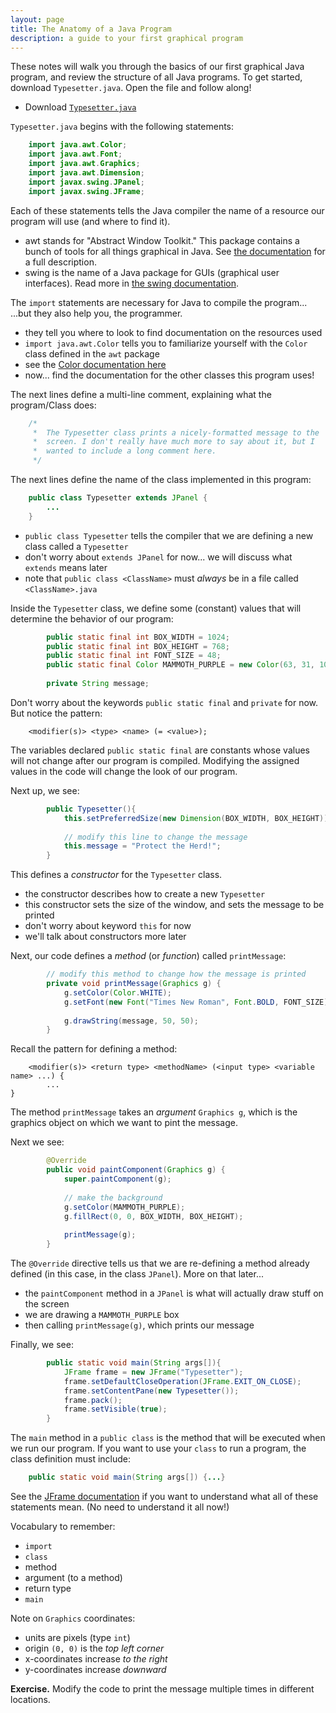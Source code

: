 ```yaml
---
layout: page
title: The Anatomy of a Java Program
description: a guide to your first graphical program
---
```




These notes will walk you through the basics of our first graphical Java program, and review the structure of all Java programs. To get started, download `Typesetter.java`. Open the file and follow along!

- Download [`Typesetter.java`](/assets/java-examples/typesetter/Typesetter.java)

`Typesetter.java` begins with the following statements:

```java
    import java.awt.Color;
    import java.awt.Font;
    import java.awt.Graphics;
    import java.awt.Dimension;
    import javax.swing.JPanel;
    import javax.swing.JFrame;
```

Each of these statements tells the Java compiler the name of a resource our program will use (and where to find it).

- awt stands for "Abstract Window Toolkit." This package contains a bunch of tools for all things graphical in Java. See [the documentation](https://docs.oracle.com/en/java/javase/11/docs/api/java.desktop/java/awt/package-summary.html) for a full description.
- swing is the name of a Java package for GUIs (graphical user interfaces). Read more in [the swing documentation](https://docs.oracle.com/en/java/javase/11/docs/api/java.desktop/javax/swing/package-summary.html).


The `import` statements are necessary for Java to compile the program...
...but they also help you, the programmer.


- they tell you where to look to find documentation on the resources used
- `import java.awt.Color` tells you to familiarize yourself with the `Color` class defined in the `awt` package
- see the [Color documentation here](https://docs.oracle.com/en/java/javase/11/docs/api/java.desktop/java/awt/Color.html)
- now... find the documentation for the other classes this program uses!


The next lines define a multi-line comment, explaining what the program/Class does:

```java
    /*
     *  The Typesetter class prints a nicely-formatted message to the
     *  screen. I don't really have much more to say about it, but I
     *  wanted to include a long comment here.
     */
```


The next lines define the name of the class implemented in this program:

```java
    public class Typesetter extends JPanel {
        ...
    }
```

- `public class Typesetter` tells the compiler that we are defining a new class called a `Typesetter`
- don't worry about `extends JPanel` for now... we will discuss what `extends` means later
- note that `public class <ClassName>` must *always* be in a file called `<ClassName>.java`

Inside the `Typesetter` class, we define some (constant) values that will determine the behavior of our program:

```java
        public static final int BOX_WIDTH = 1024;
        public static final int BOX_HEIGHT = 768;
        public static final int FONT_SIZE = 48;
        public static final Color MAMMOTH_PURPLE = new Color(63, 31, 105);
    
        private String message;
```

Don't worry about the keywords `public static final` and `private` for now. But notice the pattern:

```
    <modifier(s)> <type> <name> (= <value>);
```

The variables declared `public static final` are constants whose values will not change after our program is compiled. Modifying the assigned values in the code will change the look of our program.

Next up, we see:

```java
        public Typesetter(){
            this.setPreferredSize(new Dimension(BOX_WIDTH, BOX_HEIGHT));
    
            // modify this line to change the message
            this.message = "Protect the Herd!";
        }
```

This defines a *constructor* for the `Typesetter` class.

- the constructor describes how to create a new `Typesetter`
- this constructor sets the size of the window, and sets the message to be printed
- don't worry about keyword `this` for now
- we'll talk about constructors more later


Next, our code defines a *method* (or *function*) called `printMessage`:

```java
        // modify this method to change how the message is printed
        private void printMessage(Graphics g) {
            g.setColor(Color.WHITE);
            g.setFont(new Font("Times New Roman", Font.BOLD, FONT_SIZE));
    
            g.drawString(message, 50, 50);
        }
```

Recall the pattern for defining a method:

```
    <modifier(s)> <return type> <methodName> (<input type> <variable name> ...) {
        ...
}
```

The method `printMessage` takes an *argument* `Graphics g`, which is the graphics object on which we want to pint the message.

Next we see:

```java
        @Override
        public void paintComponent(Graphics g) {
            super.paintComponent(g);
    
            // make the background
            g.setColor(MAMMOTH_PURPLE);
            g.fillRect(0, 0, BOX_WIDTH, BOX_HEIGHT);
    
            printMessage(g);
        }
```

The `@Override` directive tells us that we are re-defining a method already defined (in this case, in the class `JPanel`). More on that later...

- the `paintComponent` method in a `JPanel` is what will actually draw stuff on the screen
- we are drawing a `MAMMOTH_PURPLE` box
- then calling `printMessage(g)`, which prints our message

Finally, we see:

```java
        public static void main(String args[]){
            JFrame frame = new JFrame("Typesetter");
            frame.setDefaultCloseOperation(JFrame.EXIT_ON_CLOSE);
            frame.setContentPane(new Typesetter());
            frame.pack();
            frame.setVisible(true);
        }
```

The `main` method in a `public class` is the method that will be executed when we run our program. If you want to use your `class` to run a program, the class definition must include:

```java
    public static void main(String args[]) {...}
```

See the [JFrame documentation](https://docs.oracle.com/en/java/javase/11/docs/api/java.desktop/javax/swing/JFrame.html) if you want to understand what all of these statements mean. (No need to understand it all now!)

Vocabulary to remember:

- `import`
- `class`
- method
- argument (to a method)
- return type
- `main`

Note on `Graphics` coordinates:

- units are pixels (type `int`)
- origin `(0, 0)` is the *top left corner*
- x-coordinates increase *to the right*
- y-coordinates increase *downward*

**Exercise.** Modify the code to print the message multiple times in different locations.

